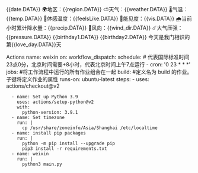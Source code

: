 {{date.DATA}}
🌍地区：{{region.DATA}}
⛅天气：{{weather.DATA}}
🌡️气温：{{temp.DATA}}
👨体感温度：{{feelsLike.DATA}}
👀能见度：{{vis.DATA}}
🌧️当前小时累计降水量：{{precip.DATA}}
💨风向：{{wind_dir.DATA}}
☄️大气压强：{{pressure.DATA}}
{{birthday1.DATA}} 
{{birthday2.DATA}}
今天是我门相识的第{{love_day.DATA}}天



Actions
name: weixin
on:
  workflow_dispatch:
  schedule: 
    # 代表国际标准时间23点0分，北京时间需要+8小时，代表北京时间上午7点运行
    - cron: '0 23 * * *'
jobs:
#将工作流程中运行的所有作业组合在一起
  build:
  #定义名为 build 的作业。 子键将定义作业的属性 
    runs-on: ubuntu-latest 
    steps:
      - uses: actions/checkout@v2
    
      - name: Set up Python 3.9
        uses: actions/setup-python@v2
        with:
          python-version: 3.9.1
      - name: Set timezone
        run: |
          cp /usr/share/zoneinfo/Asia/Shanghai /etc/localtime
      - name: install pip packages
        run: |
          python -m pip install --upgrade pip
          pip3 install -r requirements.txt
      - name: weixin
        run: |
          python3 main.py